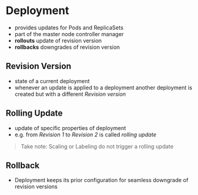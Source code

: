# Deployment

- provides updates for Pods and ReplicaSets
- part of the master node controller manager
- **rollouts** update of revision version
- **rollbacks** downgrades of revision version

## Revision Version
- state of a current deployment
- whenever an update is applied to a deployment another deployment is created but with a different *Revision version*

## Rolling Update
- update of specific properties of deployment
- e.g. from *Revision 1* to *Revision 2* is called _rolling update_
> Take note: Scaling or Labeling do not trigger a rolling update

## Rollback
- Deployment keeps its prior configuration for seamless downgrade of revision versions
